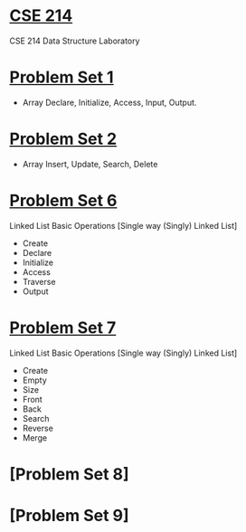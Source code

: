 # [CSE 214](https://github.com/1915002536/cse21)


CSE 214 Data Structure Laboratory


# [Problem Set 1](https://github.com/1915002536/cse214/tree/main/Problem%20Set%201%20-%20Array)
+ Array Declare, Initialize, Access, Input, Output.

# [Problem Set 2](https://github.com/1915002536/cse214/tree/main/Problem%20Set%202%20-%20Array)
+ Array Insert, Update, Search, Delete

# [Problem Set 6](https://github.com/1915002536/cse214/tree/main/Problem%20Set%206)
Linked List Basic Operations [Single way (Singly) Linked List]
+ Create
+ Declare
+ Initialize
+ Access
+ Traverse
+ Output

# [Problem Set 7](https://github.com/1915002536/cse214/tree/main/Problem%20Set%207)
Linked List Basic Operations [Single way (Singly) Linked List]
+ Create
+ Empty
+ Size
+ Front
+ Back 
+ Search
+ Reverse
+ Merge

# [Problem Set 8]


# [Problem Set 9]
